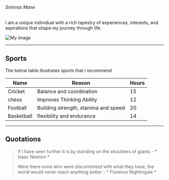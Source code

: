 ###### Srinivas Mane

I am a unique individual with a rich tapestry of experiences, interests, and aspirations that shape my journey through life.

![My image](https://github.com/srinivasmane09/my2-Mane/assets/142946845/9581aa02-f15b-4b94-9252-4071509e083d)

***

## Sports
The below table illustrates sports that i recommend

| Name | Reason | Hours |
| ------------ | ----------- | -----------------|
| Cricket | Balance and coordination | 15 |
| chess |  Improves Thinking Ability | 12 |
| Football | Building strength, stamina and speed | 20 |
| Basketball | flexibility and endurance | 14 |

***

## Quotations

> If I have seen further it is by standing on the shoulders of giants - * Isaac Newton *
>
>Were there none who were discontented with what they have, the world would never reach anything better - * Florence Nightingale *